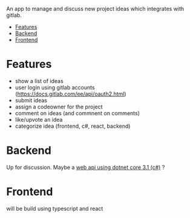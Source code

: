 An app to manage and discuss new project ideas which integrates with gitlab.

- [Features](#features)
- [Backend](#backend)
- [Frontend](#frontend)

# Features

- show a list of ideas
- user login using gitlab accounts (https://docs.gitlab.com/ee/api/oauth2.html)
- submit ideas
- assign a codeowner for the project
- comment on ideas (and commnent on comments)
- like/upvote an idea
- categorize idea (frontend, c#, react, backend)

# Backend

Up for discussion. Maybe a [web api using dotnet core 3.1 (c#)](https://docs.microsoft.com/en-us/aspnet/core/tutorials/first-web-api?view=aspnetcore-3.1&tabs=visual-studio) ?

# Frontend

will be build using typescript and react
